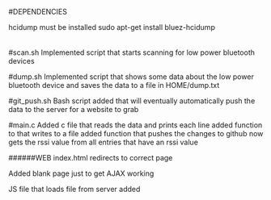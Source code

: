 #DEPENDENCIES

hcidump must be installed
sudo apt-get install bluez-hcidump

######

#scan.sh
Implemented script that starts scanning for low power bluetooth devices

#dump.sh
Implemented script that shows some data about the low power bluetooth device and saves the data to a file in HOME/dump.txt

#git_push.sh
Bash script added that will eventually automatically push the data to the server for a website to grab

#main.c
Added c file that reads the data and prints each line
added function to that writes to a file
added function that pushes the changes to github
now gets the rssi value from all entries that have an rssi value

######WEB
index.html redirects to correct page

Added blank page just to get AJAX working

JS file that loads file from server added
